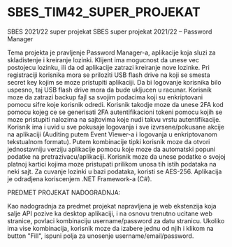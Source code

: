 # SBES_TIM42_SUPER_PROJEKAT
SBES 2021/22 super projekat
SBES super projekat 2021/22 – Password Manager

Tema projekta je pravljenje Password Manager-a, aplikacije koja sluzi za skladistenje i kreiranje lozinki. Klijent ima mogucnost da unese vec postojecu lozinku, ili da od aplikacije zatrazi kreiranje nove lozinke. 
Pri registraciji korisnika mora se priloziti USB flash drive na koji se smesta secret key kojim se moze pristupiti aplikaciji. Da bi logovanje korisnika bilo uspesno, taj USB flash drive mora da bude ukljucen u racunar. Korisnik moze da zatrazi backup fajl sa svojim podacima koji su enkriptovani pomocu sifre koje korisnik odredi. 
Korisnik takodje moze da unese 2FA kod pomocu kojeg ce se generisati 2FA autentifikacioni tokeni pomocu kojih se moze pristupiti nalozima na sajtovima koje nudi takvu vrstu autentifikacije.
Korisnik ima i uvid u sve pokusaje logovanja i sve izvrsene/pokusane akcije na aplikaciji (Auditing putem Event Viewer-a i logovanja u enkriptovanom tekstualnom formatu).
Putem kombinacije tipki korisnik moze da otvori jednostavniju verziju aplikacije pomocu koje moze da automatski popuni podatke na pretrazivacu/aplikaciji.
Korisnik moze da unese podatke o svojoj platnoj kartici kojima moze pristupati prilikom unosa tih istih podataka na neki sajt.
Za cuvanje lozinki u bazi podataka, koristi se AES-256. Aplikacija je odradjena koriscenjem .NET Framework-a (C#). 

PREDMET PROJEKAT NADOGRADNJA:

Kao nadogradnja za predmet projekat napravljena je web ekstenzija koja salje API pozive ka desktop aplikaciji, i na osnovu trenutno ucitane web stranice, povlaci kombinaciju username/password za datu stranicu. Ukoliko ima vise kombinacija, korisnik moze da izabere jednu od njih i klikom na button "Fill", ispuni polja za unosenje username/email/password.
